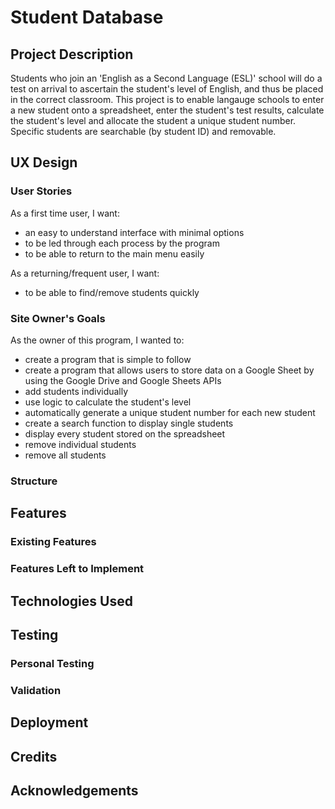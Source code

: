 # Student Database

## Project Description
Students who join an 'English as a Second Language (ESL)' school will do a test on arrival to ascertain the student's level of English, and thus be placed in the correct classroom.  This project is to enable langauge schools to enter a new student onto a spreadsheet, enter the student's test results, calculate the student's level and allocate the student a unique student number.  Specific students are searchable (by student ID) and removable.
## UX Design
### User Stories
As a first time user, I want:
* an easy to understand interface with minimal options
* to be led through each process by the program
* to be able to return to the main menu easily

As a returning/frequent user, I want:
* to be able to find/remove students quickly

### Site Owner's Goals
As the owner of this program, I wanted to:
* create a program that is simple to follow
* create a program that allows users to store data on a Google Sheet by using the Google Drive and Google Sheets APIs
* add students individually
* use logic to calculate the student's level
* automatically generate a unique student number for each new student
* create a search function to display single students
* display every student stored on the spreadsheet
* remove individual students
* remove all students

### Structure

## Features
### Existing Features
### Features Left to Implement

## Technologies Used

## Testing
### Personal Testing
### Validation

## Deployment

## Credits

## Acknowledgements
